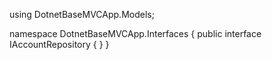 using DotnetBaseMVCApp.Models;

namespace DotnetBaseMVCApp.Interfaces
{
public interface IAccountRepository
{
}
}
